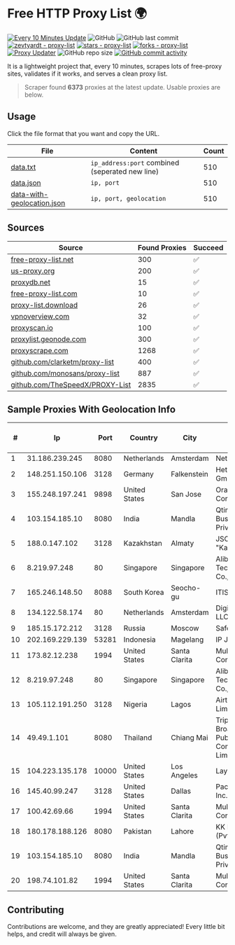 
# Free HTTP Proxy List 🌍

[![Every 10 Minutes Update](https://github.com/mertguvencli/http-proxy-list/actions/workflows/main.yml/badge.svg?branch=main)](https://github.com/mertguvencli/http-proxy-list/actions/workflows/main.yml)
![GitHub](https://img.shields.io/github/license/mertguvencli/http-proxy-list)
![GitHub last commit](https://img.shields.io/github/last-commit/mertguvencli/http-proxy-list)
[![zevtyardt - proxy-list](https://img.shields.io/static/v1?label=zevtyardt&message=proxy-list&color=blue&logo=github)](https://github.com/zevtyardt/proxy-list "Go to GitHub repo")
[![stars - proxy-list](https://img.shields.io/github/stars/zevtyardt/proxy-list?style=social)](https://github.com/zevtyardt/proxy-list)
[![forks - proxy-list](https://img.shields.io/github/forks/zevtyardt/proxy-list?style=social)](https://github.com/zevtyardt/proxy-list)
[![Proxy Updater](https://github.com/zevtyardt/proxy-list/workflows/Proxy%20Updater/badge.svg)](https://github.com/zevtyardt/proxy-list/actions?query=workflow:"Proxy+Updater")
![GitHub repo size](https://img.shields.io/github/repo-size/zevtyardt/proxy-list)
[![GitHub commit activity](https://img.shields.io/github/commit-activity/m/zevtyardt/proxy-list?logo=commits)](https://github.com/zevtyardt/proxy-list/commits/main)

It is a lightweight project that, every 10 minutes, scrapes lots of free-proxy sites, validates if it works, and serves a clean proxy list.

> Scraper found **6373** proxies at the latest update. Usable proxies are below.

## Usage

Click the file format that you want and copy the URL.

|File|Content|Count|
|----|-------|-----|
|[data.txt](https://raw.githubusercontent.com/mertguvencli/http-proxy-list/main/proxy-list/data.txt)|`ip_address:port` combined (seperated new line)|510|
|[data.json](https://raw.githubusercontent.com/mertguvencli/http-proxy-list/main/proxy-list/data.json)|`ip, port`|510|
|[data-with-geolocation.json](https://raw.githubusercontent.com/mertguvencli/http-proxy-list/main/proxy-list/data-with-geolocation.json)|`ip, port, geolocation`|510|

## Sources

|Source|Found Proxies|Succeed|
|------|-------------|-------|
|[free-proxy-list.net](https://free-proxy-list.net)|300|✅|
|[us-proxy.org](https://www.us-proxy.org)|200|✅|
|[proxydb.net](http://proxydb.net)|15|✅|
|[free-proxy-list.com](https://free-proxy-list.com/?page=&port=&type%5B%5D=http&type%5B%5D=https&up_time=0&search=Search)|10|✅|
|[proxy-list.download](https://www.proxy-list.download/HTTP)|26|✅|
|[vpnoverview.com](https://vpnoverview.com/privacy/anonymous-browsing/free-proxy-servers)|32|✅|
|[proxyscan.io](https://www.proxyscan.io)|100|✅|
|[proxylist.geonode.com](https://proxylist.geonode.com/api/proxy-list?limit=300&page=1&sort_by=lastChecked&sort_type=desc&protocols=http,https)|300|✅|
|[proxyscrape.com](https://api.proxyscrape.com/v2/?request=displayproxies&protocol=http&timeout=10000&country=all&ssl=all&anonymity=all)|1268|✅|
|[github.com/clarketm/proxy-list](https://raw.githubusercontent.com/clarketm/proxy-list/master/proxy-list-raw.txt)|400|✅|
|[github.com/monosans/proxy-list](https://raw.githubusercontent.com/monosans/proxy-list/main/proxies/http.txt)|887|✅|
|[github.com/TheSpeedX/PROXY-List](https://raw.githubusercontent.com/TheSpeedX/PROXY-List/master/http.txt)|2835|✅|


## Sample Proxies With Geolocation Info

|#|Ip|Port|Country|City|Internet Service Provider|
|-|--|----|-------|----|-------------------------|
|1|31.186.239.245|8080|Netherlands|Amsterdam|NetSkope Inc|
|2|148.251.150.106|3128|Germany|Falkenstein|Hetzner Online GmbH|
|3|155.248.197.241|9898|United States|San Jose|Oracle Corporation|
|4|103.154.185.10|8080|India|Mandla|Qtime Businesses Private Limited|
|5|188.0.147.102|3128|Kazakhstan|Almaty|JSC "KazTransCom"|
|6|8.219.97.248|80|Singapore|Singapore|Alibaba (US) Technology Co., Ltd.|
|7|165.246.148.50|8088|South Korea|Seocho-gu|ITIS|
|8|134.122.58.174|80|Netherlands|Amsterdam|DigitalOcean, LLC|
|9|185.15.172.212|3128|Russia|Moscow|SafeData LLC|
|10|202.169.229.139|53281|Indonesia|Magelang|IP JMN Soho|
|11|173.82.12.238|1994|United States|Santa Clarita|Multacom Corporation|
|12|8.219.97.248|80|Singapore|Singapore|Alibaba (US) Technology Co., Ltd.|
|13|105.112.191.250|3128|Nigeria|Lagos|Airtel Networks Limited|
|14|49.49.1.101|8080|Thailand|Chiang Mai|Triple T Broadband Public Company Limited|
|15|104.223.135.178|10000|United States|Los Angeles|LayerHost|
|16|145.40.99.247|3128|United States|Dallas|Packet Host, Inc.|
|17|100.42.69.66|1994|United States|Santa Clarita|Multacom Corporation|
|18|180.178.188.126|8080|Pakistan|Lahore|KK Networks (Pvt.) Limited|
|19|103.154.185.10|8080|India|Mandla|Qtime Businesses Private Limited|
|20|198.74.101.82|1994|United States|Santa Clarita|Multacom Corporation|



## Contributing

Contributions are welcome, and they are greatly appreciated! Every
little bit helps, and credit will always be given.

